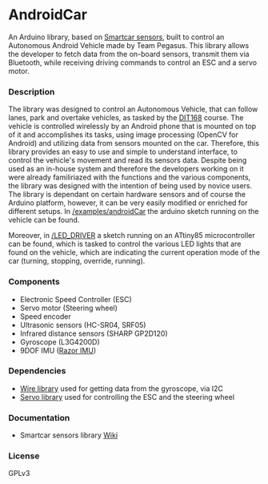 # AndroidCar
An Arduino library, based on [Smartcar sensors], built to control an Autonomous Android Vehicle made by Team Pegasus. This library allows the developer to fetch data from the on-board sensors, transmit them via Bluetooth, while receiving driving commands to control an ESC and a servo motor.

### Description
The library was designed to control an Autonomous Vehicle, that can follow lanes, park and overtake vehicles, as tasked by the [DIT168] course. The vehicle is controlled wirelessly by an Android phone that is mounted on top of it and accomplishes its tasks, using image processing (OpenCV for Android) and utilizing data from sensors mounted on the car.
Therefore, this library provides an easy to use and simple to understand interface, to control the vehicle's movement and read its sensors data. Despite being used as an in-house system and therefore the developers working on it were already familiriazed with the functions and the various components, the library was designed with the intention of being used by novice users.
The library is dependant on certain hardware sensors and of course the Arduino platform, however, it can be very easily modified or enriched for different setups. In [/examples/androidCar] the arduino sketch running on the vehicle can be found.

Moreover, in [/LED_DRIVER] a sketch running on an ATtiny85 microcontroller can be found, which is tasked to control the various LED lights that are found on the vehicle, which are indicating the current operation mode of the car (turning, stopping, override, running).

### Components
- Electronic Speed Controller (ESC)
- Servo motor (Steering wheel)
- Speed encoder
- Ultrasonic sensors (HC-SR04, SRF05)
- Infrared distance sensors (SHARP GP2D120)
- Gyroscope (L3G4200D)
- 9DOF IMU ([Razor IMU])

### Dependencies
- [Wire library](http://arduino.cc/en/reference/Wire) used for getting data from the gyroscope, via I2C
- [Servo library](http://www.arduino.cc/en/Reference/Servo) used for controlling the ESC and the steering wheel

### Documentation
- Smartcar sensors library [Wiki]

[/examples/androidCar]:https://github.com/ylmzcaglar/AndroidCar/tree/master/examples/androidCar
[/LED_DRIVER]:https://github.com/ylmzcaglar/AndroidCar/tree/master/LED_DRIVER
[Razor IMU]:https://www.sparkfun.com/products/10736
[Smartcar sensors]:https://github.com/platisd/smartcar_sensors
[Wiki]:https://github.com/platisd/smartcar_sensors/wiki
[DIT168]:http://gul.gu.se/public/courseId/66254/coursePath/46831/ecp/lang-en/publicPage.do

### License
GPLv3